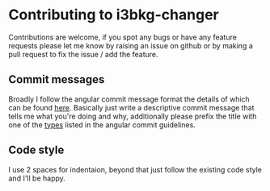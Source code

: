 # Contributing to i3bkg-changer

Contributions are welcome, if you spot any bugs or have any feature requests please let me know by raising an issue on github or by making a pull request to fix the issue / add the feature.

## Commit messages

Broadly I follow the angular commit message format the details of which can be found [here](https://github.com/angular/angular.js/blob/master/CONTRIBUTING.md#commit-message-format). Basically just write a descriptive commit message that tells me what you're doing and why, additionally please prefix the title with one of the [types](https://github.com/angular/angular.js/blob/master/CONTRIBUTING.md#type) listed in the angular commit guidelines.

## Code style

I use 2 spaces for indentaion, beyond that just follow the existing code style and I'll be happy.
